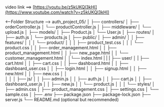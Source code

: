 video link ==> 
[https://youtu.be/z5kUKQl3kHI](https://www.youtube.com/watch?v=z5kUKQl3kHI)











<--Folder Structure -->
auth_project_05/
│
├── controllers/
│   ├── orderController.js
│   └── productController.js
│
├── middleware/
│   └── upload.js
│
├── models/
│   ├── Product.js
│   └── User.js
│
├── routes/
│   ├── auth.js
│   └── products.js
│
├── public/
│   ├── admin/
│   │   ├── features/
│   │   │   └── product/
│   │   │       ├── product_test.css
│   │   │       └── product.css
│   │   ├── order_management.html
│   │   ├── product_management.html
│   │   ├── new_page.html
│   │   └── customer_management.html
│   │└── index.html 
|   |
|   ├── user/
│   |   ├── cart.html
│   │   ├── cart.css
│   │   ├── dashboard.html
│   │   ├── dashboard_user.css
│   │   ├── login.html
│   │   ├── signup.html
│   │   ├── new.html
│   │   ├── new.css
│   │   
│   │
│   ├── js/
│   │   ├── admin.js
│   │   ├── auth.js
│   │   ├── cart.js
│   │   ├── dashboard_user.js
│   │   ├── new.js
│   │   └── product.js
│   │
│   └── styles/
│       ├── admin.css
│       ├── product_management.css
│       ├── settings.css
│       └── sample.css
│
├── .env
├── package.json
├── package-lock.json
├── server.js
└── README.md (optional but recommended)


